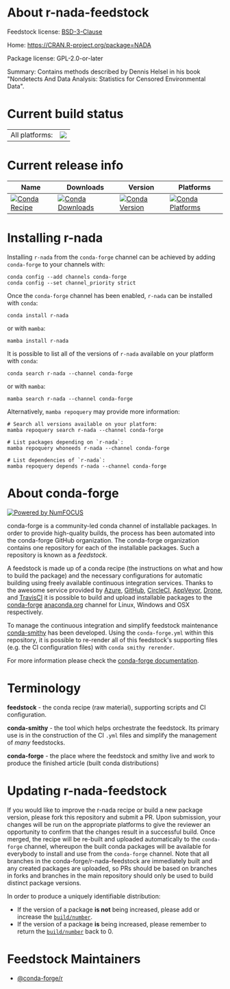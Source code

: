 About r-nada-feedstock
======================

Feedstock license: [BSD-3-Clause](https://github.com/conda-forge/r-nada-feedstock/blob/main/LICENSE.txt)

Home: https://CRAN.R-project.org/package=NADA

Package license: GPL-2.0-or-later

Summary: Contains methods described by Dennis Helsel in his book "Nondetects And Data Analysis: Statistics for Censored Environmental Data".

Current build status
====================


<table><tr><td>All platforms:</td>
    <td>
      <a href="https://dev.azure.com/conda-forge/feedstock-builds/_build/latest?definitionId=1384&branchName=main">
        <img src="https://dev.azure.com/conda-forge/feedstock-builds/_apis/build/status/r-nada-feedstock?branchName=main">
      </a>
    </td>
  </tr>
</table>

Current release info
====================

| Name | Downloads | Version | Platforms |
| --- | --- | --- | --- |
| [![Conda Recipe](https://img.shields.io/badge/recipe-r--nada-green.svg)](https://anaconda.org/conda-forge/r-nada) | [![Conda Downloads](https://img.shields.io/conda/dn/conda-forge/r-nada.svg)](https://anaconda.org/conda-forge/r-nada) | [![Conda Version](https://img.shields.io/conda/vn/conda-forge/r-nada.svg)](https://anaconda.org/conda-forge/r-nada) | [![Conda Platforms](https://img.shields.io/conda/pn/conda-forge/r-nada.svg)](https://anaconda.org/conda-forge/r-nada) |

Installing r-nada
=================

Installing `r-nada` from the `conda-forge` channel can be achieved by adding `conda-forge` to your channels with:

```
conda config --add channels conda-forge
conda config --set channel_priority strict
```

Once the `conda-forge` channel has been enabled, `r-nada` can be installed with `conda`:

```
conda install r-nada
```

or with `mamba`:

```
mamba install r-nada
```

It is possible to list all of the versions of `r-nada` available on your platform with `conda`:

```
conda search r-nada --channel conda-forge
```

or with `mamba`:

```
mamba search r-nada --channel conda-forge
```

Alternatively, `mamba repoquery` may provide more information:

```
# Search all versions available on your platform:
mamba repoquery search r-nada --channel conda-forge

# List packages depending on `r-nada`:
mamba repoquery whoneeds r-nada --channel conda-forge

# List dependencies of `r-nada`:
mamba repoquery depends r-nada --channel conda-forge
```


About conda-forge
=================

[![Powered by
NumFOCUS](https://img.shields.io/badge/powered%20by-NumFOCUS-orange.svg?style=flat&colorA=E1523D&colorB=007D8A)](https://numfocus.org)

conda-forge is a community-led conda channel of installable packages.
In order to provide high-quality builds, the process has been automated into the
conda-forge GitHub organization. The conda-forge organization contains one repository
for each of the installable packages. Such a repository is known as a *feedstock*.

A feedstock is made up of a conda recipe (the instructions on what and how to build
the package) and the necessary configurations for automatic building using freely
available continuous integration services. Thanks to the awesome service provided by
[Azure](https://azure.microsoft.com/en-us/services/devops/), [GitHub](https://github.com/),
[CircleCI](https://circleci.com/), [AppVeyor](https://www.appveyor.com/),
[Drone](https://cloud.drone.io/welcome), and [TravisCI](https://travis-ci.com/)
it is possible to build and upload installable packages to the
[conda-forge](https://anaconda.org/conda-forge) [anaconda.org](https://anaconda.org/)
channel for Linux, Windows and OSX respectively.

To manage the continuous integration and simplify feedstock maintenance
[conda-smithy](https://github.com/conda-forge/conda-smithy) has been developed.
Using the ``conda-forge.yml`` within this repository, it is possible to re-render all of
this feedstock's supporting files (e.g. the CI configuration files) with ``conda smithy rerender``.

For more information please check the [conda-forge documentation](https://conda-forge.org/docs/).

Terminology
===========

**feedstock** - the conda recipe (raw material), supporting scripts and CI configuration.

**conda-smithy** - the tool which helps orchestrate the feedstock.
                   Its primary use is in the construction of the CI ``.yml`` files
                   and simplify the management of *many* feedstocks.

**conda-forge** - the place where the feedstock and smithy live and work to
                  produce the finished article (built conda distributions)


Updating r-nada-feedstock
=========================

If you would like to improve the r-nada recipe or build a new
package version, please fork this repository and submit a PR. Upon submission,
your changes will be run on the appropriate platforms to give the reviewer an
opportunity to confirm that the changes result in a successful build. Once
merged, the recipe will be re-built and uploaded automatically to the
`conda-forge` channel, whereupon the built conda packages will be available for
everybody to install and use from the `conda-forge` channel.
Note that all branches in the conda-forge/r-nada-feedstock are
immediately built and any created packages are uploaded, so PRs should be based
on branches in forks and branches in the main repository should only be used to
build distinct package versions.

In order to produce a uniquely identifiable distribution:
 * If the version of a package **is not** being increased, please add or increase
   the [``build/number``](https://docs.conda.io/projects/conda-build/en/latest/resources/define-metadata.html#build-number-and-string).
 * If the version of a package **is** being increased, please remember to return
   the [``build/number``](https://docs.conda.io/projects/conda-build/en/latest/resources/define-metadata.html#build-number-and-string)
   back to 0.

Feedstock Maintainers
=====================

* [@conda-forge/r](https://github.com/conda-forge/r/)


